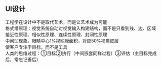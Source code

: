 
## UI设计
工程学在设计中不是取代艺术，而是让艺术成为可能  
格式塔原理：视觉系统自动对视觉输入构建结构，而不是只看到线、边、区域  
接近性原理、相似性原理、连续性原理、封闭性原理  
中间凹现象。眼睛中心1%视网膜面积，对应50%视觉皮层  
使客户专注于目标，而不是工具  
人类的思维过程：①目标②执行（中间嵌套同样过程）③评估（主目标完成后，常忘记善后）  
